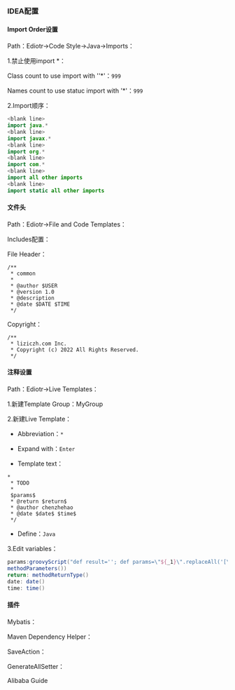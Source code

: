 ### IDEA配置

#### Import Order设置

Path：Ediotr->Code Style->Java->Imports：

1.禁止使用import *：

Class count to use import with ''*'：`999` 

Names count to use statuc import with '*'：`999` 

2.Import顺序：

```java
<blank line>
import java.*
<blank line>
import javax.*
<blank line>
import org.*
<blank line>
import com.*
<blank line>
import all other imports
<blank line>
import static all other imports
```



#### 文件头

Path：Ediotr->File and Code Templates：

Includes配置：

File Header：

```shell
/**
 * common
 *
 * @author $USER
 * @version 1.0
 * @description
 * @date $DATE $TIME
 */
```

Copyright：

```
/**
 * liziczh.com Inc.
 * Copyright (c) 2022 All Rights Reserved.
 */
```





#### 注释设置

Path：Ediotr->Live Templates：

1.新建Template Group：MyGroup

2.新建Live Template：

- Abbreviation：`*` 

- Expand with：`Enter` 

- Template text：

```shell
*
 * TODO 
 * 
 $params$
 * @return $return$
 * @author chenzhehao
 * @date $date$ $time$
 */
```

- Define：`Java` 

3.Edit variables：

```groovy
params:groovyScript("def result=''; def params=\"${_1}\".replaceAll('[\\\\[|\\\\]|\\\\s]', '').split(',').toList();for(i = 0; i < params.size(); i++) {result+= '* @param ' + params[i] + ((i < params.size() - 1) ? '\\n':'')};return result", 
methodParameters())
return: methodReturnType()
date: date()
time: time()
```



#### 插件

Mybatis：

Maven Dependency Helper：

SaveAction：

GenerateAllSetter：

Alibaba Guide

